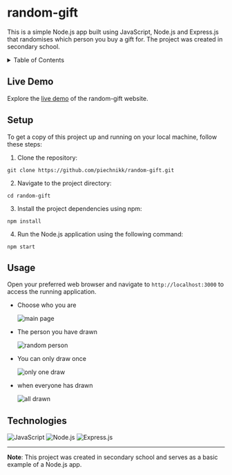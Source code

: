 # random-gift
This is a simple Node.js app built using JavaScript, Node.js and Express.js that randomises which person you buy a gift for. The project was created in secondary school.

<details>
  <summary>Table of Contents</summary>
  <ul>
    <li><a href="#live-demo">Live Demo</a></li>
    <li><a href="#setup">Setup</a></li>
    <li><a href="#usage">Usage</a></li>
    <li><a href="#technologies">Technologies</a></li>
  </ul>
</details>

## Live Demo

Explore the [live demo](http://random-gift.piechnik.ct8.pl/) of the random-gift website.

## Setup

To get a copy of this project up and running on your local machine, follow these steps:

1. Clone the repository: 
```
git clone https://github.com/piechnikk/random-gift.git
```
2. Navigate to the project directory: 
```
cd random-gift
```
3. Install the project dependencies using npm:
```
npm install
```
4. Run the Node.js application using the following command:
```
npm start
```

## Usage

Open your preferred web browser and navigate to `http://localhost:3000` to access the running application.

- Choose who you are

  ![main page](https://github.com/piechnikk/random-gift/assets/51060535/e56e5e26-6f98-4ae2-bd99-b8cf8025e163)

- The person you have drawn

  ![random person](https://github.com/piechnikk/random-gift/assets/51060535/71a6ee20-26b4-4023-b03d-c3cbc870118b)

- You can only draw once

  ![only one draw](https://github.com/piechnikk/random-gift/assets/51060535/e07a9964-8f9c-434b-90c2-5b6a1015b6ed)

- when everyone has drawn

  ![all drawn](https://github.com/piechnikk/random-gift/assets/51060535/e0810937-a63c-4dc0-9486-018d25d2b8b1)


## Technologies

<div>
    <img src="https://img.shields.io/badge/JavaScript-323330?style=for-the-badge&logo=javascript&logoColor=F7DF1E" alt="JavaScript"> 
    <img src="https://img.shields.io/badge/Node%20js-339933?style=for-the-badge&logo=nodedotjs&logoColor=white" alt="Node.js">
    <img src="https://img.shields.io/badge/Express%20js-000000?style=for-the-badge&logo=express&logoColor=white" alt="Express.js">
</div>

---

**Note**: This project was created in secondary school and serves as a basic example of a Node.js app.
